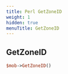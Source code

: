 ```yaml
---
title: Perl GetZoneID
weight: 1
hidden: true
menuTitle: GetZoneID
---
```

## GetZoneID
```perl
$mob->GetZoneID()
```
